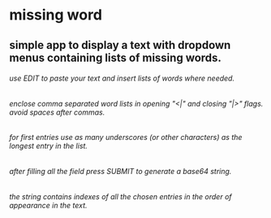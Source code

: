 # missing word
## simple app to display a text with dropdown menus containing lists of missing words.
###### use EDIT to paste your text and insert lists of words where needed.
###### enclose comma separated word lists in opening "<|" and closing "|>" flags. avoid spaces after commas.
###### for first entries use as many underscores (or other characters) as the longest entry in the list.
###### after filling all the field press SUBMIT to generate a base64 string.
###### the string contains indexes of all the chosen entries in the order of appearance in the text.
